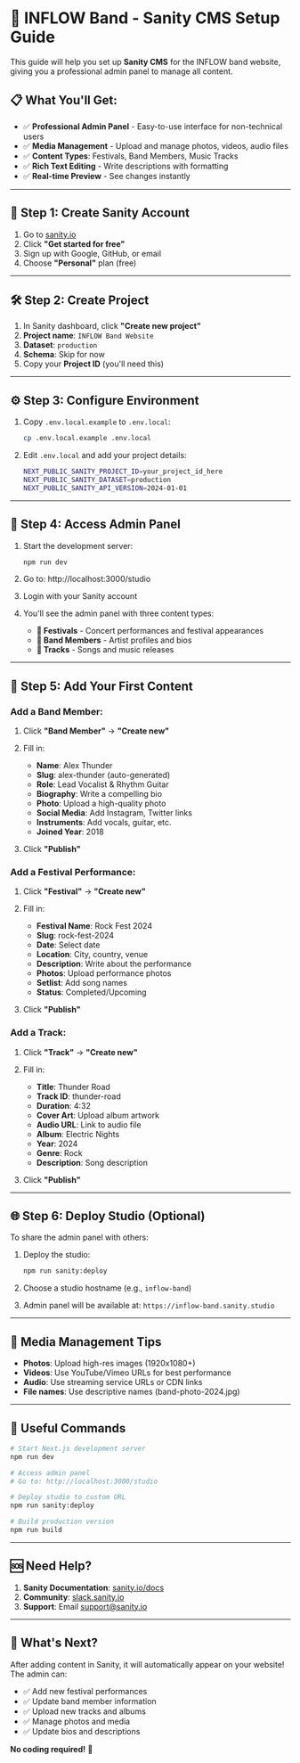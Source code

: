 # 🎸 INFLOW Band - Sanity CMS Setup Guide

This guide will help you set up **Sanity CMS** for the INFLOW band website, giving you a professional admin panel to manage all content.

## 📋 **What You'll Get:**

- ✅ **Professional Admin Panel** - Easy-to-use interface for non-technical users
- ✅ **Media Management** - Upload and manage photos, videos, audio files
- ✅ **Content Types**: Festivals, Band Members, Music Tracks
- ✅ **Rich Text Editing** - Write descriptions with formatting
- ✅ **Real-time Preview** - See changes instantly

---

## 🚀 **Step 1: Create Sanity Account**

1. Go to [sanity.io](https://sanity.io)
2. Click **"Get started for free"**
3. Sign up with Google, GitHub, or email
4. Choose **"Personal"** plan (free)

---

## 🛠 **Step 2: Create Project**

1. In Sanity dashboard, click **"Create new project"**
2. **Project name**: `INFLOW Band Website`
3. **Dataset**: `production`
4. **Schema**: Skip for now
5. Copy your **Project ID** (you'll need this)

---

## ⚙️ **Step 3: Configure Environment**

1. Copy `.env.local.example` to `.env.local`:

   ```bash
   cp .env.local.example .env.local
   ```

2. Edit `.env.local` and add your project details:
   ```bash
   NEXT_PUBLIC_SANITY_PROJECT_ID=your_project_id_here
   NEXT_PUBLIC_SANITY_DATASET=production
   NEXT_PUBLIC_SANITY_API_VERSION=2024-01-01
   ```

---

## 🎨 **Step 4: Access Admin Panel**

1. Start the development server:

   ```bash
   npm run dev
   ```

2. Go to: http://localhost:3000/studio

3. Login with your Sanity account

4. You'll see the admin panel with three content types:
   - **🎪 Festivals** - Concert performances and festival appearances
   - **👥 Band Members** - Artist profiles and bios
   - **🎵 Tracks** - Songs and music releases

---

## 📝 **Step 5: Add Your First Content**

### **Add a Band Member:**

1. Click **"Band Member"** → **"Create new"**
2. Fill in:
   - **Name**: Alex Thunder
   - **Slug**: alex-thunder (auto-generated)
   - **Role**: Lead Vocalist & Rhythm Guitar
   - **Biography**: Write a compelling bio
   - **Photo**: Upload a high-quality photo
   - **Social Media**: Add Instagram, Twitter links
   - **Instruments**: Add vocals, guitar, etc.
   - **Joined Year**: 2018

3. Click **"Publish"**

### **Add a Festival Performance:**

1. Click **"Festival"** → **"Create new"**
2. Fill in:
   - **Festival Name**: Rock Fest 2024
   - **Slug**: rock-fest-2024
   - **Date**: Select date
   - **Location**: City, country, venue
   - **Description**: Write about the performance
   - **Photos**: Upload performance photos
   - **Setlist**: Add song names
   - **Status**: Completed/Upcoming

3. Click **"Publish"**

### **Add a Track:**

1. Click **"Track"** → **"Create new"**
2. Fill in:
   - **Title**: Thunder Road
   - **Track ID**: thunder-road
   - **Duration**: 4:32
   - **Cover Art**: Upload album artwork
   - **Audio URL**: Link to audio file
   - **Album**: Electric Nights
   - **Year**: 2024
   - **Genre**: Rock
   - **Description**: Song description

3. Click **"Publish"**

---

## 🌐 **Step 6: Deploy Studio (Optional)**

To share the admin panel with others:

1. Deploy the studio:

   ```bash
   npm run sanity:deploy
   ```

2. Choose a studio hostname (e.g., `inflow-band`)

3. Admin panel will be available at: `https://inflow-band.sanity.studio`

---

## 📸 **Media Management Tips**

- **Photos**: Upload high-res images (1920x1080+)
- **Videos**: Use YouTube/Vimeo URLs for best performance
- **Audio**: Use streaming service URLs or CDN links
- **File names**: Use descriptive names (band-photo-2024.jpg)

---

## 🔧 **Useful Commands**

```bash
# Start Next.js development server
npm run dev

# Access admin panel
# Go to: http://localhost:3000/studio

# Deploy studio to custom URL
npm run sanity:deploy

# Build production version
npm run build
```

---

## 🆘 **Need Help?**

1. **Sanity Documentation**: [sanity.io/docs](https://sanity.io/docs)
2. **Community**: [slack.sanity.io](https://slack.sanity.io)
3. **Support**: Email support@sanity.io

---

## 🎯 **What's Next?**

After adding content in Sanity, it will automatically appear on your website! The admin can:

- ✅ Add new festival performances
- ✅ Update band member information
- ✅ Upload new tracks and albums
- ✅ Manage photos and media
- ✅ Update bios and descriptions

**No coding required!** 🎉
